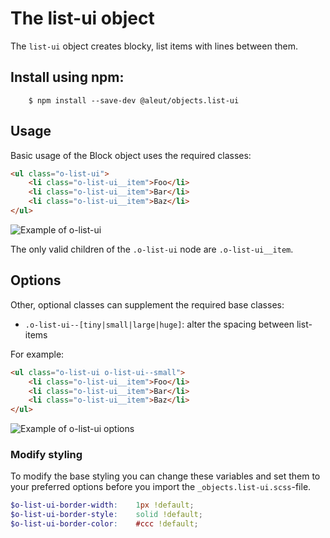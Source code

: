 # The list-ui object

The `list-ui` object creates blocky, list items with lines between them.

## Install using npm:

```ssh
    $ npm install --save-dev @aleut/objects.list-ui
```

## Usage

Basic usage of the Block object uses the required classes:

```html
<ul class="o-list-ui">
	<li class="o-list-ui__item">Foo</li>
	<li class="o-list-ui__item">Bar</li>
	<li class="o-list-ui__item">Baz</li>
</ul>
```
![Example of o-list-ui](https://github.com/aleutcss/Aleut/tree/gh-pages/public/img/o-list-ui.png)

The only valid children of the `.o-list-ui` node are `.o-list-ui__item`.

## Options

Other, optional classes can supplement the required base classes:

* `.o-list-ui--[tiny|small|large|huge]`: alter the spacing between list-items

For example:

```html
<ul class="o-list-ui o-list-ui--small">
	<li class="o-list-ui__item">Foo</li>
	<li class="o-list-ui__item">Bar</li>
	<li class="o-list-ui__item">Baz</li>
</ul>
```

![Example of o-list-ui options](https://github.com/aleutcss/Aleut/tree/gh-pages/public/img/o-list-ui-options.png)

### Modify styling
To modify the base styling you can change these variables and set them to your preferred options before you import the `_objects.list-ui.scss`-file.

```scss
$o-list-ui-border-width:    1px !default;
$o-list-ui-border-style:    solid !default;
$o-list-ui-border-color:    #ccc !default;
```
